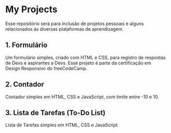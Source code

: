 # My Projects
Esse repositório será para inclusão de projetos pessoais e alguns relacionados às diversas plataformas de aprendizagem. 

## 1. Formulário
Um formulário simples, criado com HTML e CSS, para registro de respostas de Devs e aspirantes a Devs. Esse projeto é parte da certificação em Design Responsivo do freeCodeCamp.

## 2. Contador
Contador simples em HTML, CSS e JavaScript, com limite entre -10 e 10.

## 3. Lista de Tarefas (To-Do List)
Lista de Tarefas simples em HTML, CSS e JavaScript.